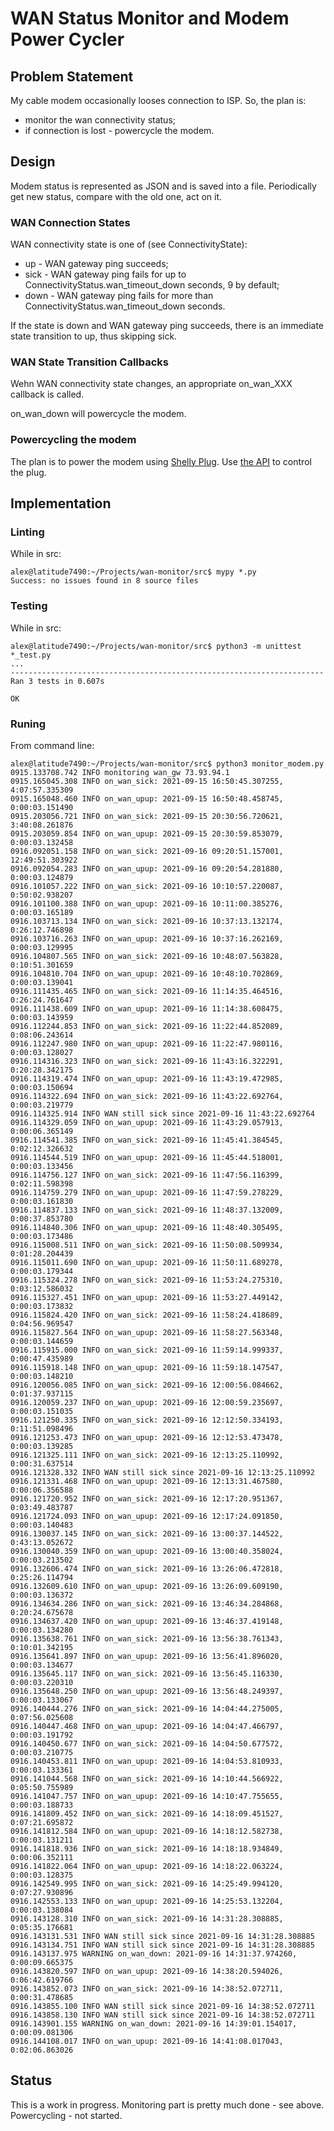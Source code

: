# WAN Status Monitor and Modem Power Cycler

## Problem Statement

My cable modem occasionally looses connection to ISP. So, the plan is:

* monitor the wan connectivity status;
* if connection is lost - powercycle the modem.

## Design

Modem status is represented as JSON and is saved into a file.
Periodically get new status, compare with the old one, act on it.

### WAN Connection States

WAN connectivity state is one of (see ConnectivityState):

* up - WAN gateway ping succeeds;
* sick - WAN gateway ping fails for up to ConnectivityStatus.wan_timeout_down
seconds, 9 by default;
* down - WAN gateway ping fails for more than
ConnectivityStatus.wan_timeout_down seconds.

If the state is down and WAN gateway ping succeeds, there is an immediate
state transition to up, thus skipping sick.

### WAN State Transition Callbacks

Wehn WAN connectivity state changes, an appropriate on_wan_XXX callback is
called.

on_wan_down will powercycle the modem.

### Powercycling the modem

The plan is to power the modem using
[Shelly Plug](https://shopusa.shelly.cloud/shelly-plug-us-wifi-smart-home-automation#393).
Use [the API](https://shelly-api-docs.shelly.cloud/gen1/#shelly-plug-plugs-overview)
to control the plug.


## Implementation

### Linting

While in src:

```
alex@latitude7490:~/Projects/wan-monitor/src$ mypy *.py
Success: no issues found in 8 source files
```

### Testing

While in src:

```
alex@latitude7490:~/Projects/wan-monitor/src$ python3 -m unittest *_test.py
...
----------------------------------------------------------------------
Ran 3 tests in 0.607s

OK
```

### Runing

From command line:

```
alex@latitude7490:~/Projects/wan-monitor/src$ python3 monitor_modem.py
0915.133708.742 INFO monitoring wan_gw 73.93.94.1
0915.165045.308 INFO on_wan_sick: 2021-09-15 16:50:45.307255, 4:07:57.335309
0915.165048.460 INFO on_wan_upup: 2021-09-15 16:50:48.458745, 0:00:03.151490
0915.203056.721 INFO on_wan_sick: 2021-09-15 20:30:56.720621, 3:40:08.261876
0915.203059.854 INFO on_wan_upup: 2021-09-15 20:30:59.853079, 0:00:03.132458
0916.092051.158 INFO on_wan_sick: 2021-09-16 09:20:51.157001, 12:49:51.303922
0916.092054.283 INFO on_wan_upup: 2021-09-16 09:20:54.281880, 0:00:03.124879
0916.101057.222 INFO on_wan_sick: 2021-09-16 10:10:57.220087, 0:50:02.938207
0916.101100.388 INFO on_wan_upup: 2021-09-16 10:11:00.385276, 0:00:03.165189
0916.103713.134 INFO on_wan_sick: 2021-09-16 10:37:13.132174, 0:26:12.746898
0916.103716.263 INFO on_wan_upup: 2021-09-16 10:37:16.262169, 0:00:03.129995
0916.104807.565 INFO on_wan_sick: 2021-09-16 10:48:07.563828, 0:10:51.301659
0916.104810.704 INFO on_wan_upup: 2021-09-16 10:48:10.702869, 0:00:03.139041
0916.111435.465 INFO on_wan_sick: 2021-09-16 11:14:35.464516, 0:26:24.761647
0916.111438.609 INFO on_wan_upup: 2021-09-16 11:14:38.608475, 0:00:03.143959
0916.112244.853 INFO on_wan_sick: 2021-09-16 11:22:44.852089, 0:08:06.243614
0916.112247.980 INFO on_wan_upup: 2021-09-16 11:22:47.980116, 0:00:03.128027
0916.114316.323 INFO on_wan_sick: 2021-09-16 11:43:16.322291, 0:20:28.342175
0916.114319.474 INFO on_wan_upup: 2021-09-16 11:43:19.472985, 0:00:03.150694
0916.114322.694 INFO on_wan_sick: 2021-09-16 11:43:22.692764, 0:00:03.219779
0916.114325.914 INFO WAN still sick since 2021-09-16 11:43:22.692764
0916.114329.059 INFO on_wan_upup: 2021-09-16 11:43:29.057913, 0:00:06.365149
0916.114541.385 INFO on_wan_sick: 2021-09-16 11:45:41.384545, 0:02:12.326632
0916.114544.519 INFO on_wan_upup: 2021-09-16 11:45:44.518001, 0:00:03.133456
0916.114756.127 INFO on_wan_sick: 2021-09-16 11:47:56.116399, 0:02:11.598398
0916.114759.279 INFO on_wan_upup: 2021-09-16 11:47:59.278229, 0:00:03.161830
0916.114837.133 INFO on_wan_sick: 2021-09-16 11:48:37.132009, 0:00:37.853780
0916.114840.306 INFO on_wan_upup: 2021-09-16 11:48:40.305495, 0:00:03.173486
0916.115008.511 INFO on_wan_sick: 2021-09-16 11:50:08.509934, 0:01:28.204439
0916.115011.690 INFO on_wan_upup: 2021-09-16 11:50:11.689278, 0:00:03.179344
0916.115324.278 INFO on_wan_sick: 2021-09-16 11:53:24.275310, 0:03:12.586032
0916.115327.451 INFO on_wan_upup: 2021-09-16 11:53:27.449142, 0:00:03.173832
0916.115824.420 INFO on_wan_sick: 2021-09-16 11:58:24.418689, 0:04:56.969547
0916.115827.564 INFO on_wan_upup: 2021-09-16 11:58:27.563348, 0:00:03.144659
0916.115915.000 INFO on_wan_sick: 2021-09-16 11:59:14.999337, 0:00:47.435989
0916.115918.148 INFO on_wan_upup: 2021-09-16 11:59:18.147547, 0:00:03.148210
0916.120056.085 INFO on_wan_sick: 2021-09-16 12:00:56.084662, 0:01:37.937115
0916.120059.237 INFO on_wan_upup: 2021-09-16 12:00:59.235697, 0:00:03.151035
0916.121250.335 INFO on_wan_sick: 2021-09-16 12:12:50.334193, 0:11:51.098496
0916.121253.473 INFO on_wan_upup: 2021-09-16 12:12:53.473478, 0:00:03.139285
0916.121325.111 INFO on_wan_sick: 2021-09-16 12:13:25.110992, 0:00:31.637514
0916.121328.332 INFO WAN still sick since 2021-09-16 12:13:25.110992
0916.121331.468 INFO on_wan_upup: 2021-09-16 12:13:31.467580, 0:00:06.356588
0916.121720.952 INFO on_wan_sick: 2021-09-16 12:17:20.951367, 0:03:49.483787
0916.121724.093 INFO on_wan_upup: 2021-09-16 12:17:24.091850, 0:00:03.140483
0916.130037.145 INFO on_wan_sick: 2021-09-16 13:00:37.144522, 0:43:13.052672
0916.130040.359 INFO on_wan_upup: 2021-09-16 13:00:40.358024, 0:00:03.213502
0916.132606.474 INFO on_wan_sick: 2021-09-16 13:26:06.472818, 0:25:26.114794
0916.132609.610 INFO on_wan_upup: 2021-09-16 13:26:09.609190, 0:00:03.136372
0916.134634.286 INFO on_wan_sick: 2021-09-16 13:46:34.284868, 0:20:24.675678
0916.134637.420 INFO on_wan_upup: 2021-09-16 13:46:37.419148, 0:00:03.134280
0916.135638.761 INFO on_wan_sick: 2021-09-16 13:56:38.761343, 0:10:01.342195
0916.135641.897 INFO on_wan_upup: 2021-09-16 13:56:41.896020, 0:00:03.134677
0916.135645.117 INFO on_wan_sick: 2021-09-16 13:56:45.116330, 0:00:03.220310
0916.135648.250 INFO on_wan_upup: 2021-09-16 13:56:48.249397, 0:00:03.133067
0916.140444.276 INFO on_wan_sick: 2021-09-16 14:04:44.275005, 0:07:56.025608
0916.140447.468 INFO on_wan_upup: 2021-09-16 14:04:47.466797, 0:00:03.191792
0916.140450.677 INFO on_wan_sick: 2021-09-16 14:04:50.677572, 0:00:03.210775
0916.140453.811 INFO on_wan_upup: 2021-09-16 14:04:53.810933, 0:00:03.133361
0916.141044.568 INFO on_wan_sick: 2021-09-16 14:10:44.566922, 0:05:50.755989
0916.141047.757 INFO on_wan_upup: 2021-09-16 14:10:47.755655, 0:00:03.188733
0916.141809.452 INFO on_wan_sick: 2021-09-16 14:18:09.451527, 0:07:21.695872
0916.141812.584 INFO on_wan_upup: 2021-09-16 14:18:12.582738, 0:00:03.131211
0916.141818.936 INFO on_wan_sick: 2021-09-16 14:18:18.934849, 0:00:06.352111
0916.141822.064 INFO on_wan_upup: 2021-09-16 14:18:22.063224, 0:00:03.128375
0916.142549.995 INFO on_wan_sick: 2021-09-16 14:25:49.994120, 0:07:27.930896
0916.142553.133 INFO on_wan_upup: 2021-09-16 14:25:53.132204, 0:00:03.138084
0916.143128.310 INFO on_wan_sick: 2021-09-16 14:31:28.308885, 0:05:35.176681
0916.143131.531 INFO WAN still sick since 2021-09-16 14:31:28.308885
0916.143134.751 INFO WAN still sick since 2021-09-16 14:31:28.308885
0916.143137.975 WARNING on_wan_down: 2021-09-16 14:31:37.974260, 0:00:09.665375
0916.143820.597 INFO on_wan_upup: 2021-09-16 14:38:20.594026, 0:06:42.619766
0916.143852.073 INFO on_wan_sick: 2021-09-16 14:38:52.072711, 0:00:31.478685
0916.143855.100 INFO WAN still sick since 2021-09-16 14:38:52.072711
0916.143858.130 INFO WAN still sick since 2021-09-16 14:38:52.072711
0916.143901.155 WARNING on_wan_down: 2021-09-16 14:39:01.154017, 0:00:09.081306
0916.144108.017 INFO on_wan_upup: 2021-09-16 14:41:08.017043, 0:02:06.863026
```

## Status

This is a work in progress.  Monitoring part is pretty much done - see above.
Powercycling - not started.
